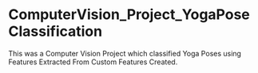 # ComputerVision_Project_YogaPoseClassification
This was a Computer Vision Project which classified Yoga Poses using Features Extracted From Custom Features Created.
